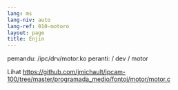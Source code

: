 ```yaml
---
lang: ms
lang-niv: auto
lang-ref: 010-motoro
layout: page
title: Enjin
---
```



pemandu: /ipc/drv/motor.ko
peranti: / dev / motor

Lihat <https://github.com/jmichault/ipcam-100/tree/master/programada_medio/fontoj/motor/motor.c>


